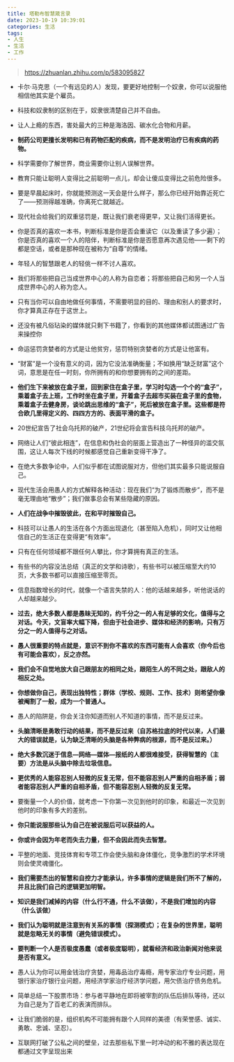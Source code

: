 ```yaml
---
title: 塔勒布智慧箴言录
date: 2023-10-19 10:39:01
categories: 生活
tags:
- 人生
- 生活
- 工作
---
```



> https://zhuanlan.zhihu.com/p/583095827



- 卡尔·马克思（一个有远见的人）发现，要更好地控制一个奴隶，你可以说服他相信他其实是个雇员。

- 科技和奴隶制的区别在于，奴隶很清楚自己并不自由。

- 让人上瘾的东西，害处最大的三种是海洛因、碳水化合物和月薪。

- **制药公司更擅长发明和已有药物匹配的疾病，而不是发明治疗已有疾病的药物。**

- 科学需要你了解世界，商业需要你让别人误解世界。

- 教育只能让聪明人变得比之前聪明一点儿，却会让傻瓜变得比之前危险很多。

- 要是早晨起床时，你就能预测这一天会是什么样子，那么你已经开始靠近死亡了——预测得越准确，你离死亡就越近。

- 现代社会给我们的双重惩罚是，既让我们衰老得更早，又让我们活得更长。

- 你是否真的喜欢一本书，判断标准是你是否会重读它（以及重读了多少遍）；你是否真的喜欢一个人的陪伴，判断标准是你是否愿意再次遇见他——剩下的都是空话，或者是那种现在被称为“自尊”的情绪。

- 年轻人的智慧跟老人的轻佻一样不讨人喜欢。

- 我们将那些把自己当成世界中心的人称为自恋者；将那些把自己和另一个人当成世界中心的人称为恋人。

- 只有当你可以自由地做任何事情，不需要明显的目的、理由和别人的要求时，你才算真正存在于这世上。

- 还没有被凡俗玷染的媒体就只剩下书籍了，你看到的其他媒体都试图通过广告来操控你

- 命运惩罚贪婪者的方式是让他贫穷，惩罚特别贪婪者的方式是让他富有。

- “财富”是一个没有意义的词，因为它没法准确衡量；不如换用“缺乏财富”这个词，意思是在任一时刻，你所拥有的和你想要拥有的之间的差距。

- **他们生下来被放在盒子里，回到家住在盒子里，学习时勾选一个个的“盒子”，乘着盒子去上班，工作时坐在盒子里，开着盒子去超市买装在盒子里的食物，乘着盒子去健身房，谈论跳出思维的“盒子”，死后被放在盒子里。这些都是符合欧几里得定义的、四四方方的、表面平滑的盒子。**

- 20世纪宣告了社会乌托邦的破产，21世纪将会宣告科技乌托邦的破产。

- 网络让人们“彼此相连”，在信息和伪社会的层面上营造出了一种怪异的滥交氛围，这让人每次下线的时候都感觉自己重新变得干净了。

- 在绝大多数争论中，人们似乎都在试图说服对方，但他们其实最多只能说服自己。

- 现代生活会用愚人的方式解释各种活动：现在我们“为了锻炼而散步”，而不是毫无理由地“散步”；我们做事总会有某些隐藏的原因。

- **人们在战争中摧毁彼此，在和平时摧毁自己。**

- 科技可以让愚人的生活在各个方面出现退化（甚至陷入危机），同时又让他相信自己的生活正在变得更“有效率”。

- 只有在任何领域都不跟任何人攀比，你才算拥有真正的生活。

- 有些书的内容没法总结（真正的文学和诗歌），有些书可以被压缩至大约10页，大多数书都可以直接压缩至零页。

- 信息指数增长的时代，就像一个语言失禁的人：他的话越来越多，听他说话的人却越来越少。

- **过去，绝大多数人都是愚昧无知的，约千分之一的人有足够的文化，值得与之对话。今天，文盲率大幅下降，但由于社会进步、媒体和经济的影响，只有万分之一的人值得与之对话。**

- **愚人很重要的特点就是，意识不到你不喜欢的东西可能有人会喜欢（你今后也有可能会喜欢），反之亦然。**

- **我们会不自觉地放大自己跟朋友的相同之处，跟陌生人的不同之处，跟敌人的相反之处。**

- **你想做你自己，表现出独特性；群体（学校、规则、工作、技术）则希望你像被阉割了一般，成为一个普通人。**

- 愚人的陷阱是，你会关注你知道而别人不知道的事情，而不是反过来。

- **头脑清晰是勇敢行动的结果，而不是反过来（自苏格拉底的时代以来，人们最大的错误就是，认为缺乏清晰的头脑是各种弊病的根源，而不是反过来。）**

- **绝大多数沉迷于信息—网络—媒体—报纸的人都很难接受，获得智慧的（主要）方法是从头脑中除去垃圾信息。**

- **更优秀的人能容忍别人轻微的反复无常，但不能容忍别人严重的自相矛盾；弱者能容忍别人严重的自相矛盾，但不能容忍别人轻微的反复无常。**

- 要衡量一个人的价值，就考虑一下你第一次见到他时的印象，和最近一次见到他时的印象有多大的差别。

- **你只能说服那些认为自己在被说服后可以获益的人。**

- **你或许会因为年老而失去力量，但不会因此而失去智慧。**

- 平整的地面、竞技体育和专项工作会使头脑和身体僵化，竞争激烈的学术环境则会使灵魂僵化。

- **我们需要杰出的智慧和自控力才能承认，许多事情的逻辑是我们所不了解的，并且比我们自己的逻辑更加明智。**

- **知识是我们减掉的内容（什么行不通，什么不该做），不是我们增加的内容（什么该做）**

- **我们认为聪明就是注意到有关系的事情（探测模式）；在复杂的世界里，聪明就是忽略无关的事情（避免错误模式）。**

- **要判断一个人是否极度愚蠢（或者极度聪明），就看经济和政治新闻对他来说是否有意义。**

- 愚人认为你可以用金钱治疗贪婪，用毒品治疗毒瘾，用专家治疗专业问题，用银行家治疗银行业问题，用经济学家治疗经济学问题，用欠债治疗债务危机。

- 简单总结一下股票市场：参与者平静地在即将被宰割的队伍后排队等待，还以为自己是为了百老汇的表演而排队。

- 让我们脆弱的是，组织机构不可能拥有跟个人同样的美德（有荣誉感、诚实、勇敢、忠诚、坚忍）。


- 互联网打破了公私之间的壁垒，过去那些私下里一时冲动的和不雅的表达现在都通过文字呈现出来


